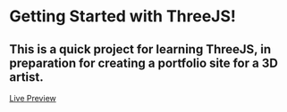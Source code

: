 # Getting Started with ThreeJS!

## This is a quick project for learning ThreeJS, in preparation for creating a portfolio site for a 3D artist.

[Live Preview](https://jjkneiss.github.io/basic-three-js/index.html)